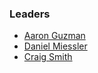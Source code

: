### Leaders
* [Aaron Guzman](mailto://Aaron.guzman@owasp.org)
* [Daniel Miessler](mailto://daniel.miessler@owasp.org)
* [Craig Smith](mailto://leader.email@owasp.org)
